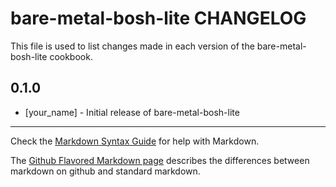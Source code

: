 bare-metal-bosh-lite CHANGELOG
==============================

This file is used to list changes made in each version of the bare-metal-bosh-lite cookbook.

0.1.0
-----
- [your_name] - Initial release of bare-metal-bosh-lite

- - -
Check the [Markdown Syntax Guide](http://daringfireball.net/projects/markdown/syntax) for help with Markdown.

The [Github Flavored Markdown page](http://github.github.com/github-flavored-markdown/) describes the differences between markdown on github and standard markdown.
